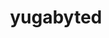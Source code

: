 ---
title: yugabyted
linkTitle: yugabyted
description: yugabyted
menu:
  latest:
    identifier: yugabyted
    parent: admin
    weight: 2459
isTocNested: true
showAsideToc: true
---